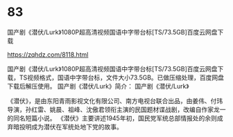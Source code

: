 # 83
国产剧《潜伏/Lurk》1080P超高清视频国语中字带台标[TS/73.5GB]百度云网盘下载

https://zqhdz.com/8118.html

国产剧《潜伏/Lurk》1080P超高清视频国语中字带台标[TS/73.5GB]百度云网盘下载，TS视频格式，国语中字带台标，文件大小73.5GB。已做压缩处理，百度网盘下载后解压使用。
国产剧《潜伏/Lurk》简介：
国产剧《潜伏/Lurk》

《潜伏》，是由东阳青雨影视文化有限公司、南方电视台联合出品，由姜伟、付玮导演，孙红雷、姚晨、祖峰、沈傲君领衔主演的民国题材谍战剧，改编自作家龙一的同名短篇小说。
《潜伏》主要讲述1945年初，国民党军统总部情报处的余则成弃暗投明成为潜伏在军统处地下党的故事。
